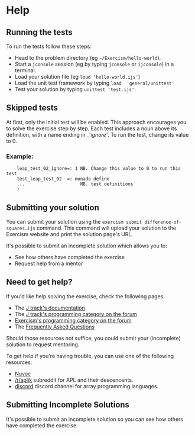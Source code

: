 # Help

## Running the tests

To run the tests follow these steps:

-   Head to the problem directory (eg `~/Exercism/hello-world`).
-   Start a `jconsole` session (eg by typing `jconsole` or `ijconsole`) in a terminal.
-   Load your solution file (eg `load 'hello-world.ijs'`)
-   Load the unit test framework by typing `load  'general/unittest'`
-   Test your solution by typing `unittest 'test.ijs'`.


## Skipped tests

At first, only the initial test will be enabled. This approach encourages you to solve the exercise step by step. Each test includes a noun above its definition, with a name ending in _'_ignore'_. To run the test, change its value to 0.

### Example:
```
    leap_test_02_ignore=: 1 NB. Change this value to 0 to run this test
    test_leap_test_02  =: monade define
    ...                     NB. test definitions
    )
```

## Submitting your solution

You can submit your solution using the `exercism submit difference-of-squares.ijs` command.
This command will upload your solution to the Exercism website and print the solution page's URL.

It's possible to submit an incomplete solution which allows you to:

- See how others have completed the exercise
- Request help from a mentor

## Need to get help?

If you'd like help solving the exercise, check the following pages:

- The [J track's documentation](https://exercism.org/docs/tracks/j)
- The [J track's programming category on the forum](https://forum.exercism.org/c/programming/j)
- [Exercism's programming category on the forum](https://forum.exercism.org/c/programming/5)
- The [Frequently Asked Questions](https://exercism.org/docs/using/faqs)

Should those resources not suffice, you could submit your (incomplete) solution to request mentoring.

To get help if you're having trouble, you can use one of the following resources:

- [Nuvoc](https://code.jsoftware.com/wiki/NuVoc)
- [/r/apljk](https://www.reddit.com/r/apljk) subreddit for APL and their descencents.
- [discord](https://discord.gg/jA4pRNx5) discord channel for array programming languages.

## Submitting Incomplete Solutions
It's possible to submit an incomplete solution so you can see how others have completed the exercise.